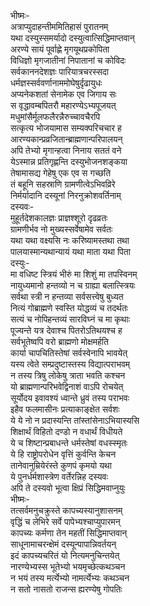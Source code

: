 भीष्मः-  
अत्राप्युदाहन्तीममितिहासं पुरातनम्  
यथा दस्युस्समर्यादो दस्युत्वात्सिद्धिमाप्तवान्  
अरण्ये सायं पूर्वाह्णे मृगयूथप्रकोपिता  
विधिज्ञो मृगजातीनां निपातानां च कोविदः  
सर्वकाननदेशज्ञः पारियात्रचरस्सदा  
धर्मज्ञस्सर्ववर्णानाममोघेषुर्दृढायुधः  
अप्यनेकशतां सेनामेक एव जिगाय सः  
स वृद्धावम्बपितरौ महारण्येऽभ्यपूजयत्  
मधुमांसैर्मूलफलैरन्नैरुच्चावचैरपि  
सत्कृत्य भोजयामास सम्यक्परिचचार ह  
आरण्यकान्प्रव्रजितान्ब्राह्मणान्परिपालयन्  
अपि तेभ्यो मृगान्हत्वा निनाय सततं वने  
येऽस्मान्न प्रतिगृह्णन्ति दस्युभोजनशङ्कया  
तेषामासद्य गेहेषु एक एव स गच्छति  
तं बहूनि सहस्राणि ग्रामणीत्वेऽभिवव्रिरे  
निर्मर्यादानि दस्यूनां निरनुक्रोशवर्तिनाम्  
दस्यवः-  
मुहूर्तदेशकालज्ञः प्राज्ञश्शूरो दृढव्रतः  
ग्रामणीर्भव नो मुख्यस्सर्वेषामेव सर्वतः  
यथा यथा वक्ष्यसि नः करिष्यामस्तथा तथा  
पालयास्मान्यथान्यायं यथा माता यथा पिता  
दस्युः-  
मा वधिष्ट स्त्रियं भीरुं मा शिशुं मा तपस्विनम्  
नायुध्यमानो हन्तव्यो न च ग्राह्या बलात्स्त्रियः  
सर्वथा स्त्री न हन्तव्या सर्वसत्त्वेषु बुध्यत  
नित्यं गोब्राह्मणे स्वस्ति योद्धव्यं च तदर्थतः  
सत्यं च नोपिहन्तव्यं सारविघ्नं च मा कृथाः  
पूज्यन्ते यत्र देवाश्च पितरोऽतिथयश्च ह  
सर्वभूतेष्वपि वरो ब्राह्मणो मोक्षमर्हति  
कार्या चापचितिस्तेषां सर्वस्वेनापि भावयेत्  
यस्य त्वेते सम्प्रदुष्टास्तस्य विद्यात्पराभवम्  
न तस्य त्रिषु लोकेषु त्राता भवति कश्चन  
यो ब्राह्मणान्परिभवेद्विनाशं वाऽपि रोचयेत्  
सूर्योदय इवावश्यं ध्वान्ते ध्रुवं तस्य पराभवः  
इहैव फलमासीनः प्रत्याकाङ्क्षेत सर्वशः  
ये ये नो न प्रदास्यन्ति तांस्तांसेनाऽभियास्यसि  
शिक्षार्थं विहितो दण्डो न वधार्थं विधीयते  
ये च शिष्टान्प्रबाधन्ते धर्मस्तेषां वधस्स्मृतः  
ये हि राष्ट्रोपरोधेन वृत्तिं कुर्वन्ति केचन  
तानेवानुम्रियेरंस्ते कुणपं कृमयो यथा  
ये पुनर्धर्मशास्त्रेण वर्तेरन्निह दस्यवः  
अपि ते दस्यवो भूत्वा क्षिप्रं सिद्धिमवाप्नुयुः  
भीष्मः-  
तत्सर्वमनुचक्रुस्ते कापच्यस्यानुशासनम्  
वृद्धिं च लेभिरे सर्वे पापेभ्यश्चाप्युपारमन्  
कापच्यः कर्मणा तेन महतीं सिद्धिमाप्तवान्  
साधूनामाचरन्क्षेमं दस्यून्पापान्निवर्तयन्  
इदं कापच्यचरितं यो नित्यमनुचिन्तयेत्  
नारण्येभ्यस्स भूतेभ्यो भयमृच्छेत्कथञ्चन  
न भयं तस्य मर्त्येभ्यो नामर्त्येभ्यः कथञ्चन  
न सतो नासतो राजन्स ह्यरण्येषु गोपतिः   

